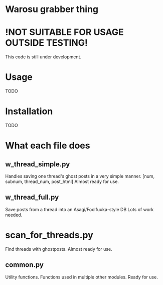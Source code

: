 # Warosu grabber thing

# !NOT SUITABLE FOR USAGE OUTSIDE TESTING!
This code is still under development.

# Usage
TODO

# Installation
TODO

# What each file does

## w_thread_simple.py
Handles saving one thread's ghost posts in a very simple manner.
[num, subnum, thread_num, post_html]
Almost ready for use.

## w_thread_full.py
Save posts from a thread into an Asagi/Foolfuuka-style DB
Lots of work needed.

# scan_for_threads.py
Find threads with ghostposts.
Almost ready for use.

## common.py
Utility functions.
Functions used in multiple other modules.
Ready for use.







